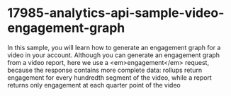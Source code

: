 # 17985-analytics-api-sample-video-engagement-graph
In this sample, you will learn how to generate an engagement graph for a video in your account. Although you can generate an engagement graph from a video report, here we use a &lt;em>engagement&lt;/em> request, because the response contains more complete data: rollups return engagement for every hundredth segment of the video, while a report returns only engagement at each quarter point of the video
